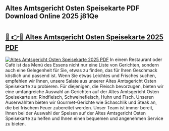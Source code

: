 ## Altes Amtsgericht Osten Speisekarte PDF Download Online 2025 j81Qe

# <h2><a href="http://gc8gve.nevu.top/?p=Altes+Amtsgericht+Osten+Speisekarte">🔗 👉🔴 Altes Amtsgericht Osten Speisekarte 2025 PDF</a></h2>

[![Altes Amtsgericht Osten Speisekarte 2025 PDF](https://i.imgur.com/dBaPXMq.png)](http://gc8gve.nevu.top/?p=Altes+Amtsgericht+Osten+Speisekarte)
In einem Restaurant oder Café ist das Menü des Essens nicht nur eine Liste von Gerichten, sondern auch eine Gelegenheit für Sie, etwas zu finden, das für Ihren Geschmack köstlich und passend ist. Wenn Sie etwas Leichtes und Frisches suchen, empfehlen wir Ihnen, unsere Salate aus unserer Altes Amtsgericht Osten Speisekarte zu probieren. Für diejenigen, die Fleisch bevorzugen, bieten wir eine umfangreiche Auswahl an Gerichten auf der Altes Amtsgericht Osten Speisekarte an: Rindfleisch, Schweinefleisch, Huhn und Fisch. Unseren Auserwählten bieten wir Gourmet-Gerichte wie Schaschlik und Steak an, die bei frischem Feuer zubereitet werden. Unser Team ist immer bereit, Ihnen bei der Auswahl der Speisen auf der Altes Amtsgericht Osten Speisekarte zu helfen und Ihnen einen bequemen und angenehmen Service zu bieten.
